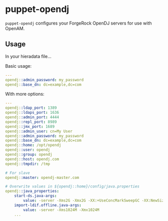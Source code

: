 puppet-opendj
=============

`puppet-opendj` configures your ForgeRock OpenDJ servers for use with OpenAM.

## Usage
In your hieradata file...

Basic usage:
```yaml
---
opendj::admin_password: my_password
opendj::base_dn: dc=example,dc=com
```

With more options:
```yaml
---
opendj::ldap_port: 1389
opendj::ldaps_port: 1636
opendj::admin_port: 4444
opendj::repl_port: 8989
opendj::jmx_port: 1689
opendj::admin_user: cn=My User
opendj::admin_password: my_password
opendj::base_dn: dc=example,dc=com
opendj::home: /opt/opendj
opendj::user: opendj
opendj::group: opendj
opendj::host: opendj.com
opendj::tmpdir: /tmp

# For slave
opendj::master: opendj-master.com

# Overwrite values in ${opendj::home}/config/java.properties
opendj::java_properties:
    start-ds.java-args:
        value: -server -Xms2G -Xmx2G -XX:+UseConcMarkSweepGC -XX:NewSize=512M
    import-ldif.offline.java-args:
        value: -server -Xms1024M -Xmx1024M
    ...
```